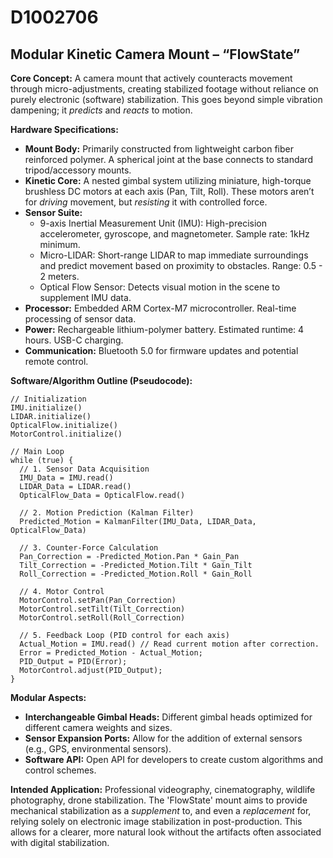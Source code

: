 # D1002706

## Modular Kinetic Camera Mount – “FlowState”

**Core Concept:** A camera mount that actively counteracts movement through micro-adjustments, creating stabilized footage without reliance on purely electronic (software) stabilization. This goes beyond simple vibration dampening; it *predicts* and *reacts* to motion.

**Hardware Specifications:**

*   **Mount Body:** Primarily constructed from lightweight carbon fiber reinforced polymer.  A spherical joint at the base connects to standard tripod/accessory mounts.
*   **Kinetic Core:**  A nested gimbal system utilizing miniature, high-torque brushless DC motors at each axis (Pan, Tilt, Roll).  These motors aren’t for *driving* movement, but *resisting* it with controlled force.
*   **Sensor Suite:**
    *   9-axis Inertial Measurement Unit (IMU): High-precision accelerometer, gyroscope, and magnetometer. Sample rate: 1kHz minimum.
    *   Micro-LIDAR: Short-range LIDAR to map immediate surroundings and predict movement based on proximity to obstacles. Range: 0.5 - 2 meters.
    *   Optical Flow Sensor: Detects visual motion in the scene to supplement IMU data.
*   **Processor:** Embedded ARM Cortex-M7 microcontroller.  Real-time processing of sensor data.
*   **Power:** Rechargeable lithium-polymer battery.  Estimated runtime: 4 hours. USB-C charging.
*   **Communication:** Bluetooth 5.0 for firmware updates and potential remote control.

**Software/Algorithm Outline (Pseudocode):**

```
// Initialization
IMU.initialize()
LIDAR.initialize()
OpticalFlow.initialize()
MotorControl.initialize()

// Main Loop
while (true) {
  // 1. Sensor Data Acquisition
  IMU_Data = IMU.read()
  LIDAR_Data = LIDAR.read()
  OpticalFlow_Data = OpticalFlow.read()

  // 2. Motion Prediction (Kalman Filter)
  Predicted_Motion = KalmanFilter(IMU_Data, LIDAR_Data, OpticalFlow_Data)

  // 3. Counter-Force Calculation
  Pan_Correction = -Predicted_Motion.Pan * Gain_Pan
  Tilt_Correction = -Predicted_Motion.Tilt * Gain_Tilt
  Roll_Correction = -Predicted_Motion.Roll * Gain_Roll

  // 4. Motor Control
  MotorControl.setPan(Pan_Correction)
  MotorControl.setTilt(Tilt_Correction)
  MotorControl.setRoll(Roll_Correction)

  // 5. Feedback Loop (PID control for each axis)
  Actual_Motion = IMU.read() // Read current motion after correction.
  Error = Predicted_Motion - Actual_Motion;
  PID_Output = PID(Error);
  MotorControl.adjust(PID_Output);
}
```

**Modular Aspects:**

*   **Interchangeable Gimbal Heads:** Different gimbal heads optimized for different camera weights and sizes.
*   **Sensor Expansion Ports:** Allow for the addition of external sensors (e.g., GPS, environmental sensors).
*   **Software API:** Open API for developers to create custom algorithms and control schemes.

**Intended Application:** Professional videography, cinematography, wildlife photography, drone stabilization. The 'FlowState' mount aims to provide mechanical stabilization as a *supplement* to, and even a *replacement* for, relying solely on electronic image stabilization in post-production. This allows for a clearer, more natural look without the artifacts often associated with digital stabilization.